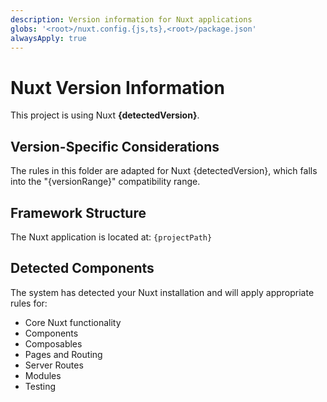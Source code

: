 ```yaml
---
description: Version information for Nuxt applications
globs: '<root>/nuxt.config.{js,ts},<root>/package.json'
alwaysApply: true
---
```


# Nuxt Version Information

This project is using Nuxt **{detectedVersion}**.

## Version-Specific Considerations

The rules in this folder are adapted for Nuxt {detectedVersion}, which falls into the "{versionRange}" compatibility range.

## Framework Structure

The Nuxt application is located at: `{projectPath}`

## Detected Components

The system has detected your Nuxt installation and will apply appropriate rules for:

-   Core Nuxt functionality
-   Components
-   Composables
-   Pages and Routing
-   Server Routes
-   Modules
-   Testing
